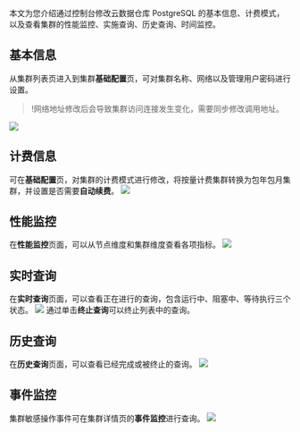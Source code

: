 本文为您介绍通过控制台修改云数据仓库 PostgreSQL 的基本信息、计费模式，以及查看集群的性能监控、实施查询、历史查询、时间监控。

## 基本信息
从集群列表页进入到集群**基础配置**页，可对集群名称、网络以及管理用户密码进行设置。
>!网络地址修改后会导致集群访问连接发生变化，需要同步修改调用地址。
>
![](https://qcloudimg.tencent-cloud.cn/raw/a88f80f993167512088f1d90a91afc76.png)

## 计费信息
可在**基础配置**页，对集群的计费模式进行修改，将按量计费集群转换为包年包月集群，并设置是否需要**自动续费**。
![](https://main.qcloudimg.com/raw/2deca37f28c80d99d121bde4a7f9990a.png)

## 性能监控
在**性能监控**页面，可以从节点维度和集群维度查看各项指标。
![](https://qcloudimg.tencent-cloud.cn/raw/db6dd6d113fee6cdae86b9ce9fa43b91.png)

## 实时查询
在**实时查询**页面，可以查看正在进行的查询，包含运行中、阻塞中、等待执行三个状态。
![](https://main.qcloudimg.com/raw/8edae9d8611080aea8647976f305d72b.jpg)
通过单击**终止查询**可以终止列表中的查询。

## 历史查询
在**历史查询**页面，可以查看已经完成或被终止的查询。
![](https://main.qcloudimg.com/raw/cf901ac304128e5d76de362ecf026916.jpg)

## 事件监控
集群敏感操作事件可在集群详情页的**事件监控**进行查询。
![](https://main.qcloudimg.com/raw/350a8a08b7a0784aff244abdbd2a742f.jpg)

